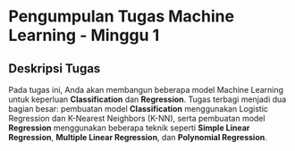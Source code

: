 # Pengumpulan Tugas Machine Learning - Minggu 1

## Deskripsi Tugas
Pada tugas ini, Anda akan membangun beberapa model Machine Learning untuk keperluan **Classification** dan **Regression**. Tugas terbagi menjadi dua bagian besar: pembuatan model **Classification** menggunakan Logistic Regression dan K-Nearest Neighbors (K-NN), serta pembuatan model **Regression** menggunakan beberapa teknik seperti **Simple Linear Regression**, **Multiple Linear Regression**, dan **Polynomial Regression**.
